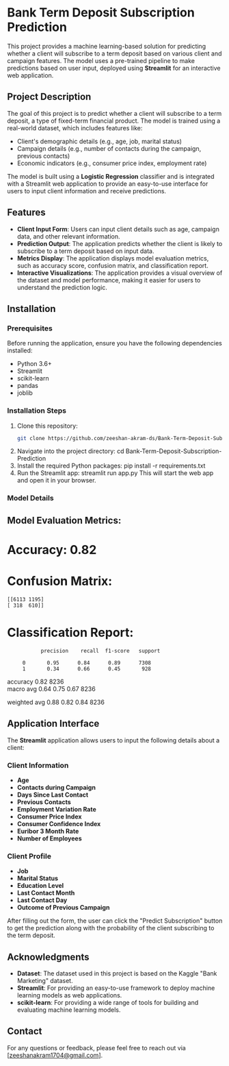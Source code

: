 # Bank Term Deposit Subscription Prediction

This project provides a machine learning-based solution for predicting whether a client will subscribe to a term deposit based on various client and campaign features. The model uses a pre-trained pipeline to make predictions based on user input, deployed using **Streamlit** for an interactive web application.

## Project Description

The goal of this project is to predict whether a client will subscribe to a term deposit, a type of fixed-term financial product. The model is trained using a real-world dataset, which includes features like:

- Client's demographic details (e.g., age, job, marital status)
- Campaign details (e.g., number of contacts during the campaign, previous contacts)
- Economic indicators (e.g., consumer price index, employment rate)

The model is built using a **Logistic Regression** classifier and is integrated with a Streamlit web application to provide an easy-to-use interface for users to input client information and receive predictions.

## Features

- **Client Input Form**: Users can input client details such as age, campaign data, and other relevant information.
- **Prediction Output**: The application predicts whether the client is likely to subscribe to a term deposit based on input data.
- **Metrics Display**: The application displays model evaluation metrics, such as accuracy score, confusion matrix, and classification report.
- **Interactive Visualizations**: The application provides a visual overview of the dataset and model performance, making it easier for users to understand the prediction logic.

## Installation

### Prerequisites

Before running the application, ensure you have the following dependencies installed:

- Python 3.6+
- Streamlit
- scikit-learn
- pandas
- joblib

### Installation Steps

1. Clone this repository:
   ```bash
   git clone https://github.com/zeeshan-akram-ds/Bank-Term-Deposit-Subscription-Prediction.git
2. Navigate into the project directory:
   cd Bank-Term-Deposit-Subscription-Prediction
3. Install the required Python packages:
   pip install -r requirements.txt
4. Run the Streamlit app:
   streamlit run app.py
This will start the web app and open it in your browser.
### Model Details

## Model Evaluation Metrics:

 # Accuracy: 0.82
 # Confusion Matrix:
    [[6113 1195]
    [ 318  610]]
 # Classification Report:
               precision    recall  f1-score   support

         0       0.95      0.84      0.89      7308
         1       0.34      0.66      0.45       928  
  accuracy                           0.82      8236    
 macro avg       0.64      0.75      0.67      8236  
 
weighted avg 0.88 0.82 0.84 8236


## Application Interface

The **Streamlit** application allows users to input the following details about a client:

### Client Information
- **Age**
- **Contacts during Campaign**
- **Days Since Last Contact**
- **Previous Contacts**
- **Employment Variation Rate**
- **Consumer Price Index**
- **Consumer Confidence Index**
- **Euribor 3 Month Rate**
- **Number of Employees**

### Client Profile
- **Job**
- **Marital Status**
- **Education Level**
- **Last Contact Month**
- **Last Contact Day**
- **Outcome of Previous Campaign**

After filling out the form, the user can click the "Predict Subscription" button to get the prediction along with the probability of the client subscribing to the term deposit.

## Acknowledgments

- **Dataset**: The dataset used in this project is based on the Kaggle "Bank Marketing" dataset.
- **Streamlit**: For providing an easy-to-use framework to deploy machine learning models as web applications.
- **scikit-learn**: For providing a wide range of tools for building and evaluating machine learning models.

## Contact

For any questions or feedback, please feel free to reach out via [zeeshanakram1704@gmail.com].

